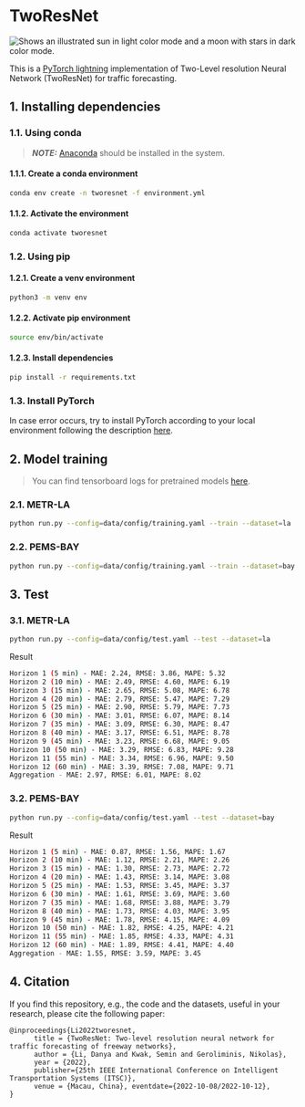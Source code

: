 # TwoResNet

<picture>
  <source media="(prefers-color-scheme: dark)" srcset="./figs/tworesnet_dark.svg">
  <source media="(prefers-color-scheme: light)" srcset="./figs/tworesnet_light.svg">
  <img alt="Shows an illustrated sun in light color mode and a moon with stars in dark color mode." src="https://user-images.githubusercontent.com/25423296/163456779-a8556205-d0a5-45e2-ac17-42d089e3c3f8.png">
</picture>

This is a [PyTorch lightning](https://www.pytorchlightning.ai) implementation of Two-Level resolution Neural Network (TwoResNet) for traffic forecasting.

## 1. Installing dependencies

### 1.1. Using conda

> **_NOTE:_** [Anaconda](https://docs.anaconda.com/anaconda/install/index.html) should be installed in the system.

#### 1.1.1. Create a conda environment

```bash
conda env create -n tworesnet -f environment.yml
```

#### 1.1.2. Activate the environment

```bash
conda activate tworesnet
```

### 1.2. Using pip

#### 1.2.1. Create a venv environment

```bash
python3 -m venv env
```

#### 1.2.2. Activate pip environment

```bash
source env/bin/activate
```

#### 1.2.3. Install dependencies

```bash
pip install -r requirements.txt
```

### 1.3. Install PyTorch

In case error occurs, try to install PyTorch according to your local environment following the description [here](https://pytorch.org/).

## 2. Model training

> You can find tensorboard logs for pretrained models [here](https://tensorboard.dev/experiment/lYEoAwmZQzyrUVT4t4Y8og/).

### 2.1. METR-LA

```bash
python run.py --config=data/config/training.yaml --train --dataset=la
```

### 2.2. PEMS-BAY

```bash
python run.py --config=data/config/training.yaml --train --dataset=bay
```

## 3. Test

### 3.1. METR-LA

```bash
python run.py --config=data/config/test.yaml --test --dataset=la
```

Result

```bash
Horizon 1 (5 min) - MAE: 2.24, RMSE: 3.86, MAPE: 5.32
Horizon 2 (10 min) - MAE: 2.49, RMSE: 4.60, MAPE: 6.19
Horizon 3 (15 min) - MAE: 2.65, RMSE: 5.08, MAPE: 6.78
Horizon 4 (20 min) - MAE: 2.79, RMSE: 5.47, MAPE: 7.29
Horizon 5 (25 min) - MAE: 2.90, RMSE: 5.79, MAPE: 7.73
Horizon 6 (30 min) - MAE: 3.01, RMSE: 6.07, MAPE: 8.14
Horizon 7 (35 min) - MAE: 3.09, RMSE: 6.30, MAPE: 8.47
Horizon 8 (40 min) - MAE: 3.17, RMSE: 6.51, MAPE: 8.78
Horizon 9 (45 min) - MAE: 3.23, RMSE: 6.68, MAPE: 9.05
Horizon 10 (50 min) - MAE: 3.29, RMSE: 6.83, MAPE: 9.28
Horizon 11 (55 min) - MAE: 3.34, RMSE: 6.96, MAPE: 9.50
Horizon 12 (60 min) - MAE: 3.39, RMSE: 7.08, MAPE: 9.71
Aggregation - MAE: 2.97, RMSE: 6.01, MAPE: 8.02
```

### 3.2. PEMS-BAY

```bash
python run.py --config=data/config/test.yaml --test --dataset=bay
```

Result

```bash
Horizon 1 (5 min) - MAE: 0.87, RMSE: 1.56, MAPE: 1.67
Horizon 2 (10 min) - MAE: 1.12, RMSE: 2.21, MAPE: 2.26
Horizon 3 (15 min) - MAE: 1.30, RMSE: 2.73, MAPE: 2.72
Horizon 4 (20 min) - MAE: 1.43, RMSE: 3.14, MAPE: 3.08
Horizon 5 (25 min) - MAE: 1.53, RMSE: 3.45, MAPE: 3.37
Horizon 6 (30 min) - MAE: 1.61, RMSE: 3.69, MAPE: 3.60
Horizon 7 (35 min) - MAE: 1.68, RMSE: 3.88, MAPE: 3.79
Horizon 8 (40 min) - MAE: 1.73, RMSE: 4.03, MAPE: 3.95
Horizon 9 (45 min) - MAE: 1.78, RMSE: 4.15, MAPE: 4.09
Horizon 10 (50 min) - MAE: 1.82, RMSE: 4.25, MAPE: 4.21
Horizon 11 (55 min) - MAE: 1.85, RMSE: 4.33, MAPE: 4.31
Horizon 12 (60 min) - MAE: 1.89, RMSE: 4.41, MAPE: 4.40
Aggregation - MAE: 1.55, RMSE: 3.59, MAPE: 3.45
```

## 4. Citation

If you find this repository, e.g., the code and the datasets, useful in your research, please cite the following paper:

```citation
@inproceedings{Li2022tworesnet,
      title = {TwoResNet: Two-level resolution neural network for traffic forecasting of freeway networks},
      author = {Li, Danya and Kwak, Semin and Geroliminis, Nikolas},
      year = {2022},
      publisher={25th IEEE International Conference on Intelligent Transportation Systems (ITSC)},
      venue = {Macau, China}, eventdate={2022-10-08/2022-10-12},
}
```
